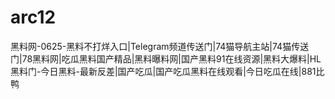 # arc12
黑料网-0625-黑料不打烊入口|Telegram频道传送门|74猫导航主站|74猫传送门|78黑料网|吃瓜黑料国产精品|黑料曝料网|国产黑料91在线资源|黑料大爆料|HL黑料门-今日黑料-最新反差|国产吃瓜|国产吃瓜黑料在线观看|今日吃瓜在线|881比鸭
